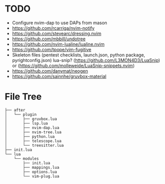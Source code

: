 # TODO
- Configure nvim-dap to use DAPs from mason
- https://github.com/rcarriga/nvim-notify
- https://github.com/stevearc/dressing.nvim
- https://github.com/mbbill/undotree
- https://github.com/nvim-lualine/lualine.nvim
- https://github.com/tpope/vim-fugitive
- Skeleton files (pentest checklists, launch.json, python package, pyrightconfig.json) lua-snip? (https://github.com/L3MON4D3/LuaSnip) or (https://github.com/molleweide/LuaSnip-snippets.nvim)
- https://github.com/danymat/neogen
- https://github.com/sainnhe/gruvbox-material
# File Tree
```
├── after
│   └── plugin
│       ├── gruvbox.lua
│       ├── lsp.lua
│       ├── nvim-dap.lua
│       ├── nvim-tree.lua
│       ├── python.lua
│       ├── telescope.lua
│       └── treesitter.lua
├── init.lua
└── lua
    └── modules
        ├── init.lua
        ├── mappings.lua
        ├── options.lua
        └── vim-plug.lua
```
